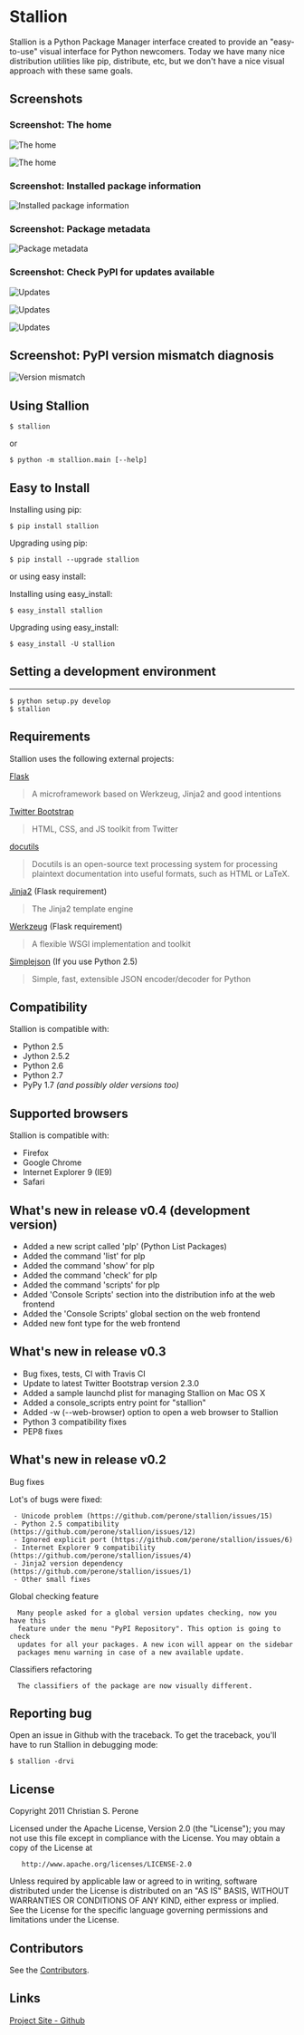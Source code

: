# Stallion

Stallion is a Python Package Manager interface created to provide an "easy-to-use" visual interface
for Python newcomers. Today we have many nice distribution utilities like pip, distribute, etc, but
we don't have a nice visual approach with these same goals. 

## Screenshots

### Screenshot: The home

![The home](screenshots/main_screen.png)

![The home](http://pyevolve.sourceforge.net/wordpress/wp-content/uploads/2011/12/main_page.png)

### Screenshot: Installed package information

![Installed package information](http://pyevolve.sourceforge.net/wordpress/wp-content/uploads/2011/12/distr.png)

### Screenshot: Package metadata

![Package metadata](http://pyevolve.sourceforge.net/wordpress/wp-content/uploads/2011/12/metadata.png)

### Screenshot: Check PyPI for updates available

![Updates](http://pyevolve.sourceforge.net/wordpress/wp-content/uploads/2011/12/updates_avail.png)

![Updates](http://pyevolve.sourceforge.net/wordpress/wp-content/uploads/2011/12/updates.png)

![Updates](http://pyevolve.sourceforge.net/wordpress/wp-content/uploads/2011/12/updates2.png)

## Screenshot: PyPI version mismatch diagnosis

![Version mismatch](http://pyevolve.sourceforge.net/wordpress/wp-content/uploads/2011/12/diagnosis.png)

## Using Stallion

    $ stallion

or
   
    $ python -m stallion.main [--help]

## Easy to Install

Installing using pip:

    $ pip install stallion

Upgrading using pip:

    $ pip install --upgrade stallion

or using easy install:

Installing using easy_install:

    $ easy_install stallion

Upgrading using easy_install:

    $ easy_install -U stallion

## Setting a development environment
-------------------------------------------------------------------------------

    $ python setup.py develop
    $ stallion

## Requirements

Stallion uses the following external projects:

[Flask](https://github.com/mitsuhiko/flask)

> A microframework based on Werkzeug, Jinja2 and good intentions

[Twitter Bootstrap](https://github.com/twitter/bootstrap)

> HTML, CSS, and JS toolkit from Twitter

[docutils](http://docutils.sourceforge.net/)

> Docutils is an open-source text processing system for processing plaintext documentation
> into useful formats, such as HTML or LaTeX.

[Jinja2](https://github.com/mitsuhiko/jinja2) (Flask requirement)

>The Jinja2 template engine

[Werkzeug](https://github.com/mitsuhiko/werkzeug) (Flask requirement)

> A flexible WSGI implementation and toolkit

[Simplejson](http://pypi.python.org/pypi/simplejson/) (If you use Python 2.5)

> Simple, fast, extensible JSON encoder/decoder for Python

## Compatibility

Stallion is compatible with:

  - Python 2.5
  - Jython 2.5.2
  - Python 2.6
  - Python 2.7
  - PyPy 1.7 *(and possibly older versions too)*

## Supported browsers

Stallion is compatible with:

  - Firefox
  - Google Chrome
  - Internet Explorer 9 (IE9)
  - Safari

## What's new in release v0.4 (development version)

  - Added a new script called 'plp' (Python List Packages)
  - Added the command 'list' for plp
  - Added the command 'show' for plp
  - Added the command 'check' for plp
  - Added the command 'scripts' for plp
  - Added 'Console Scripts' section into the distribution info
    at the web frontend
  - Added the 'Console Scripts' global section on the
    web frontend
  - Added new font type for the web frontend

## What's new in release v0.3

  - Bug fixes, tests, CI with Travis CI
  - Update to latest Twitter Bootstrap version 2.3.0
  - Added a sample launchd plist for managing Stallion on Mac OS X
  - Added a console_scripts entry point for "stallion"
  - Added -w (--web-browser) option to open a web browser to Stallion
  - Python 3 compatibility fixes
  - PEP8 fixes

## What's new in release v0.2

Bug fixes

   Lot's of bugs were fixed:

     - Unicode problem (https://github.com/perone/stallion/issues/15)
     - Python 2.5 compatibility (https://github.com/perone/stallion/issues/12)
     - Ignored explicit port (https://github.com/perone/stallion/issues/6)
     - Internet Explorer 9 compatibility (https://github.com/perone/stallion/issues/4)
     - Jinja2 version dependency (https://github.com/perone/stallion/issues/1)
     - Other small fixes

   Global checking feature

      Many people asked for a global version updates checking, now you have this
      feature under the menu "PyPI Repository". This option is going to check
      updates for all your packages. A new icon will appear on the sidebar
      packages menu warning in case of a new available update.
   
   Classifiers refactoring

      The classifiers of the package are now visually different.

## Reporting bug

Open an issue in Github with the traceback. To get the traceback, you'll 
have to run Stallion in debugging mode:

    $ stallion -drvi

## License

   Copyright 2011 Christian S. Perone

   Licensed under the Apache License, Version 2.0 (the "License");
   you may not use this file except in compliance with the License.
   You may obtain a copy of the License at

       http://www.apache.org/licenses/LICENSE-2.0

   Unless required by applicable law or agreed to in writing, software
   distributed under the License is distributed on an "AS IS" BASIS,
   WITHOUT WARRANTIES OR CONDITIONS OF ANY KIND, either express or implied.
   See the License for the specific language governing permissions and
   limitations under the License.

## Contributors

  See the [Contributors](https://github.com/perone/stallion/contributors).
  
## Links

[Project Site - Github](https://github.com/perone/stallion)

